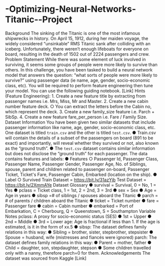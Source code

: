 # -Optimizing-Neural-Networks-Titanic--Project
Background The sinking of the Titanic is one of the most infamous shipwrecks in history. On April 15, 1912, during her maiden voyage, the widely considered “unsinkable” RMS Titanic sank after colliding with an iceberg. Unfortunately, there weren’t enough lifeboats for everyone on board, resulting in the death of 1502 out of 2224 passengers and crew. Problem Statement While there was some element of luck involved in surviving, it seems some groups of people were more likely to survive than others. In this challenge, you have been tasked to build a neural network model that answers the question: “what sorts of people were more likely to survive?” using passenger data (ie name, age, gender, socio-economic class, etc). You will be required to perform feature engineering then tune your model. You can use the following guiding notebook. [Link] Hints (Feature Engineering): 1. Create a new feature title by extracting from passenger names i.e. Mrs, Miss, Mr and Master. 2. Create a new cabin number feature deck. ○ You can extract the letters before the Cabin no, which represent the deck. 3. Create a new family_size feature i.e. Parch + SibSp. 4. Create a new feature fare_per_person i.e. Fare / Family Size. Dataset Information You have been given two similar datasets that include passenger information like name, age, gender, socio-economic class, etc. One dataset is titled `train.csv` and the other is titled `test.csv`. ● Train.csv will contain the details of a subset of the passengers on board (891 to be exact) and importantly, will reveal whether they survived or not, also known as the “ground truth”. ● The `test.csv` dataset contains similar information but does not disclose the “ground truth” for each passenger. The data contains features and labels: ● Features ○ Passenger Id, Passenger Class, Passenger Name, Passenger Gender, Passenger Age, No. of Siblings, spouse, parent and children related to passenger on-board, Passenger Ticket, Ticket's Fare, Passenger Cabin, Embarked (location on the ship). ● Label ○ Survived Train Dataset = https://bit.ly/31azYjb Test Dataset = https://bit.ly/2XmmAYe Dataset Glossary ● survival = Survival, 0 = No, 1 = Yes ● pclass = Ticket class, 1 = 1st, 2 = 2nd, 3 = 3rd ● sex = Sex ● Age = Age in years ● sibsp =# of siblings / spouses aboard the Titanic ● parch = # of parents / children aboard the Titanic ● ticket = Ticket number ● fare = Passenger fare ● cabin = Cabin number ● embarked = Port of Embarkation, C = Cherbourg, Q = Queenstown, S = Southampton Variable Notes pclass: A proxy for socio-economic status (SES) ● 1st = Upper ● 2nd = Middle ● 3rd = Lower age: Age is fractional if less than 1. If the age is estimated, is it in the form of xx.5 ● sibsp: The dataset defines family relations in this way: ● Sibling = brother, sister, stepbrother, stepsister ● Spouse = husband, wife (mistresses and fiancés were ignored) parch: The dataset defines family relations in this way: ● Parent = mother, father ● Child = daughter, son, stepdaughter, stepson ● Some children travelled only with a nanny, therefore parch=0 for them. Acknowledgements The dataset was sourced from Kaggle [Link]
